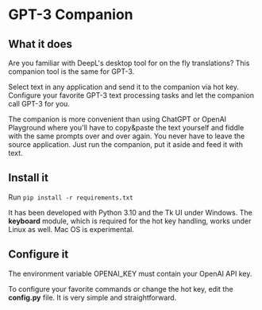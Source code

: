 # GPT-3 Companion

## What it does

Are you familiar with DeepL's desktop tool for on the fly translations?
This companion tool is the same for GPT-3.

Select text in any application and send it to the companion via hot key. 
Configure your favorite GPT-3 text processing tasks and let the companion call
GPT-3 for you.

The companion is more convenient than using ChatGPT or OpenAI Playground
where you'll have to copy&paste the text yourself and fiddle with the
same prompts over and over again. You never have to leave the source application. Just run the companion, put it aside and feed it with text.

## Install it
Run `pip install -r requirements.txt`

It has been developed with Python 3.10 and the Tk UI under Windows. The **keyboard**
module, which is required for the hot key handling, works under Linux as well. Mac OS is experimental.

## Configure it
The environment variable OPENAI_KEY must contain your OpenAI API key.

To configure your favorite commands or change the hot key, edit the **config.py** file.
It is very simple and straightforward.

